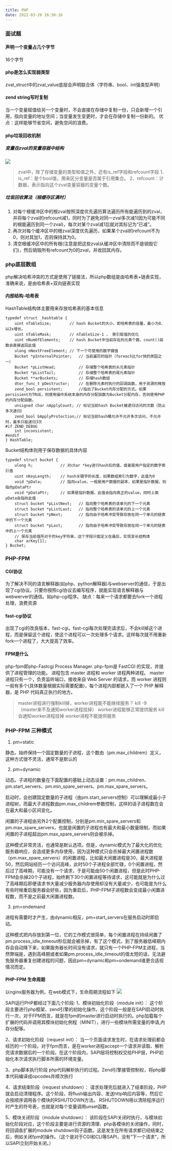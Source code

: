 ```yaml
---
title: PHP
date: 2022-03-26 16:50:16
---
```

### 面试题

#### 声明一个变量占几个字节
16个字节

#### php是怎么实现弱类型
zval_struct中的zval_value底层会声明联合体（字符串、bool、int强类型声明）

#### zend string写时复制
当一个变量赋值给另一个变量时，不会直接在存储中复制一份，只会新增一个引用，指向变量的地址空间；当变量发生变更时，才会在存储中复制一份新的。
优点：这样能够节省空间，避免空间的浪费。

#### php垃圾回收机制
##### 变量在zval的变量容器中结构
![](media/16482623613635/16482643996275.jpg)
> zval中，除了存储变量的类型和值之外，还有is_ref字段和refcount字段
>     1、is_ref：是个bool值，用来区分变量是否属于引用集合。
>     2、refcount：计数器，表示指向这个zval变量容器的变量个数。
 
##### 垃圾回收算法（根缓存区满时）
1. 对每个根缓冲区中的根zval按照深度优先遍历算法遍历所有能遍历到的zval，并将每个zval的refcount减1，同时为了避免对同一zval多次减1(因为可能不同的根能遍历到同一个zval)，每次对某个zval减1后就对其标记为“已减”。
2. 再次对每个缓冲区中的根zval深度优先遍历，如果某个zval的refcount不为0，则对其加1，否则保持其为0。
3. 清空根缓冲区中的所有根(注意是把这些zval从缓冲区中清除而不是销毁它们)，然后销毁所有refcount为0的zval，并收回其内存。

### php底层数组
php解决哈希冲突的方式是使用了链接法，所以php数组是由哈希表+链表实现，准确来说，是由哈希表+双向链表实现
#### 内部结构-哈希表
HashTable结构体主要用来存放哈希表的基本信息

```
typedef struct _hashtable { 
    uint nTableSize;        // hash Bucket的大小，即哈希表的容量，最小为8，以2x增长。
    uint nTableMask;        // nTableSize-1 ， 索引取值的优化
    uint nNumOfElements;    // hash Bucket中当前存在的元素个数，count()函数会直接返回此值 
    ulong nNextFreeElement; // 下一个可使用的数字键值
    Bucket *pInternalPointer;   // 当前遍历的指针（foreach比for快的原因之一）
    Bucket *pListHead;          // 存储整个哈希表的头元素指针
    Bucket *pListTail;          // 存储整个哈希表的尾元素指针
    Bucket **arBuckets;         // 存储hash数组
    dtor_func_t pDestructor;    // 在删除元素时执行的回调函数，用于资源的释放
    zend_bool persistent;       //指出了Bucket内存分配的方式。如果persisient为TRUE，则使用操作系统本身的内存分配函数为Bucket分配内存，否则使用PHP的内存分配函数。
    unsigned char nApplyCount; // 标记当前hash Bucket被递归访问的次数（防止多次递归）
    zend_bool bApplyProtection;// 标记当前hash桶允许不允许多次访问，不允许时，最多只能递归3次
#if ZEND_DEBUG
    int inconsistent;
#endif
} HashTable;
```
Bucket结构体则用于保存数据的具体内容

```
typedef struct bucket {
    ulong h;            // 对char *key进行hash后的值，或者是用户指定的数字索引值
    uint nKeyLength;    // hash关键字的长度，如果数组索引为数字，此值为0
    void *pData;        // 指向value，一般是用户数据的副本，如果是指针数据，则指向pDataPtr
    void *pDataPtr;     // 如果是指针数据，此值会指向真正的value，同时上面pData会指向此值
    struct bucket *pListNext;   // 指向整个哈希表的该单元的下一个元素
    struct bucket *pListLast;   // 指向整个哈希表的该单元的上一个元素
    struct bucket *pNext;       // 指向由于哈希冲突导致存放在同一个单元的链表中的下一个元素
    struct bucket *pLast;       // 指向由于哈希冲突导致存放在同一个单元的链表中的上一个元素
    // 保存当前值所对于的key字符串，这个字段只能定义在最后，实现变长结构体
    char arKey[1];              
} Bucket;
```

### PHP-FPM
#### CGI协议
为了解决不同的语言解释器(如php、python解释器)与webserver的通信，于是出现了cgi协议。只要你按照cgi协议去编写程序，就能实现语言解释器与webwerver的通信。如php-cgi程序。
缺点：每来一个请求都要去fork一个进程处理，浪费资源
#### fast-cgi协议
出现了cgi的改良版本，fast-cgi。fast-cgi每次处理完请求后，不会kill掉这个进程，而是保留这个进程，使这个进程可以一次处理多个请求。这样每次就不用重新fork一个进程了，大大提高了效率。

#### FPM是什么
php-fpm即php-Fastcgi Process Manager.
php-fpm是 FastCGI 的实现，并提供了进程管理的功能。
进程包含 master 进程和 worker 进程两种进程。
master 进程只有一个，负责监听端口，接收来自 Web Server 的请求，而 worker 进程则一般有多个(具体数量根据实际需要配置)，每个进程内部都嵌入了一个 PHP 解释器，是 PHP 代码真正执行的地方。

> master进程进行强制kill掉，worker进程能不能继续服务？
> kill -9 （master来不及通知worker进程挂掉） worker进程能够正常提供服务
> kill 会通知worker进程挂掉 worker进程不能提供服务

### PHP-FPM 三种模式
1. pm=static

静态。始终保持一个固定数量的子进程，这个数由（pm.max_childrem）定义，这种方式很不灵活，通常不是默认的

2. pm=dynamic

动态。子进程的数量在下面配置的基础上动态设置：pm.max_children、pm.start_servers、pm.min_spare_servers、pm.max_spare_servers。

启动时，会创建固定数量的子进程（由pm.start_servers控制）可以理解成最小子进程树，而最大子进程数由pm.max_childrem参数控制，这样的话子进程数在会在最大和最小区间变化。

闲置的子进程由另外2个配置控制，分别是pm.min_spare_servers和pm.max_spare_servers，也就是闲置的子进程也有最大和最小数量限制，而如果闲置的子进程超出pm.max_spare_servers则会被杀掉。

这种模式非常灵活，也通常是默认选项。但是，dynamic模式为了最大化的优化服务器响应，会造成更多内存使用，因为这种模式只会杀掉最大闲置进程数（pm.max_spare_servers）的闲置进程，比如最大闲置进程是30，最大进程是50，然后网站经历一个访问高峰，此时50个子进程全部忙碌，0个闲置进程，然后过了高峰期，可能没有一个请求，于是可能由50个闲置进程，但是此时PHP-FPM会杀掉20个子进程，始终剩下30个闲置进程等待请求，这可能就是为什么过了高峰期后即便请求书大量减少服务器内存使用却没有大量减少，也可能是为什么有些时候重启服务器会好些，因为重启后，PHP-FPM子进程数会变成最小闲置进程数，而不是之前最大闲置进程数。

3. pm=ondemand

进程有需要时才产生，由dynamic相反，pm=start_servers在服务启动时即启动。

这种模式把内存放到第一位，它的工作模式很简单，每个闲置进程在持续闲置了pm.process_idle_timeout秒后就会被杀掉，有了这个模式，到了服务器低峰期内存会自动降下来，如果服务器长时间没有请求，就只有一个PHP-FPM主进程，当然弊端是，遇到高峰期或者如果pm.process_idle_timeout的值太短的话，无法避免服务器重复创建进程的问题，因此pm=dynamic和pm=ondemand谁更合适视情况而定。

#### PHP-FPM 生命周期
以nginx服务器为例，在web模式下，生命周期流程如下
![](assets/16482933570726.jpg)

SAPI运行PHP都经过下面几个阶段:
1、模块初始化阶段（module init）：
这个阶段主要进行php框架、zend引擎的初始化操作。这个阶段一般是在SAPI启动时执行一次，对于FPM而言，就是在fpm的master进行启动时执行的。php加载每个扩展的代码并调用其模块初始化例程（MINIT），进行一些模块所需变量的申请,内存分配等。

2、请求初始化阶段（request init）：
当一个页面请求发生时，在请求处理前都会经历的一个阶段。对于fpm而言，是在worker进程accept一个请求并读取、解析完请求数据后的一个阶段。在这个阶段内，SAPI层将控制权交给PHP层，PHP初始化本次请求执行脚本所需的环境变量。

3、php脚本执行阶段
php代码解析执行的过程。Zend引擎接管控制权，将php脚本代码编译成opcodes并顺次执行

4、请求结束阶段（request shutdown）：
请求处理完后就进入了结束阶段，PHP就会启动清理程序。这个阶段，将flush输出内容、发送http响应内容等，然后它会按顺序调用各个模块的RSHUTDOWN方法。 RSHUTDOWN用以清除程序运行时产生的符号表，也就是对每个变量调用unset函数。

5、模块关闭阶段（module shutdown）：
该阶段在SAPI关闭时执行，与模块初始化阶段对应，这个阶段主要是进行资源的清理、php各模块的关闭操作，同时，将回调各扩展的module shutdown钩子函数。这是发生在所有请求都已经结束之后，例如关闭fpm的操作。（这个是对于CGI和CLI等SAPI，没有“下一个请求”，所以SAPI立刻开始关闭。）
 

